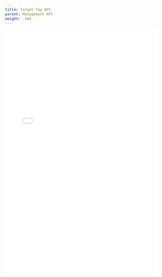 ```yaml
--- 
title: Target Tag API
parent: Management API
weight: -104
---
```


<iframe width="100%" height="800px" frameborder="0" src="../../../rest-api/targettag-api-guide/"></iframe>